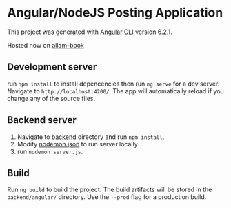 # Angular/NodeJS Posting Application

This project was generated with [Angular CLI](https://github.com/angular/angular-cli) version 6.2.1.

Hosted now on [allam-book](http://socialmedia-env.6h2ff58d57.us-east-2.elasticbeanstalk.com/)

## Development server

run `npm install` to install depencencies then run `ng serve` for a dev server. Navigate to `http://localhost:4200/`. The app will automatically reload if you change any of the source files.

## Backend server

1. Navigate to [backend](backend/) directory and run `npm install`.
2. Modify [nodemon.json](nodemon.json) to run server locally.
3. run `nodemon server.js`.

## Build

Run `ng build` to build the project. The build artifacts will be stored in the `backend/angular/` directory. Use the `--prod` flag for a production build.
